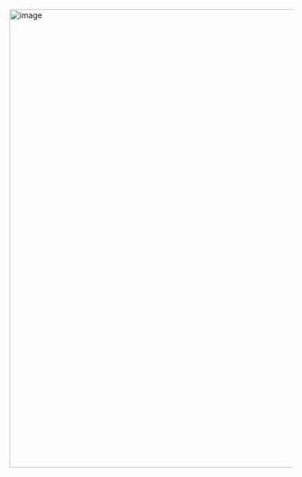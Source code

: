 <img width="1895" height="815" alt="image" src="https://github.com/user-attachments/assets/d872000f-888c-40a9-af89-aa252ae5a636" />
